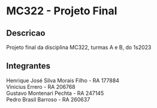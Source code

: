 # MC322 - Projeto Final

## Descricao

Projeto final da disciplina MC322, turmas A e B, do 1s2023

## Integrantes

Henrique José Silva Morais Filho - RA 177884<br>
Vinicius Errero - RA 206768<br>
Gustavo Montenari Pechta - RA 247145<br>
Pedro Brasil Barroso - RA 260637